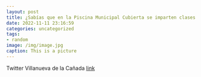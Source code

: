 ```yaml
---
layout: post
title: ¿Sabías que en la Piscina Municipal Cubierta se imparten clases de Natación Sincronizada infantil? Si te interesa esta actividad...
date: 2022-11-11 23:16:59
categories: uncategorized
tags:
- random
image: /img/image.jpg
caption: This is a picture
---
```

Twitter Villanueva de la Cañada [link](https://twitter.com/AytoVDLCanada/status/1591044257036795904)
